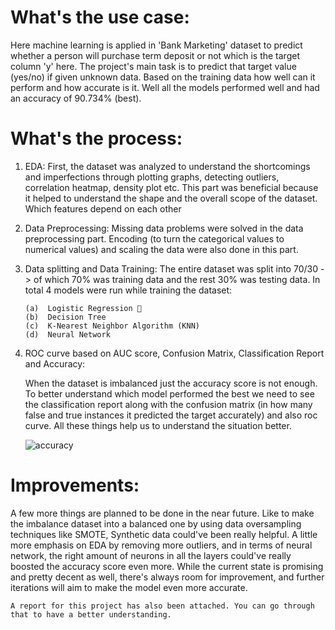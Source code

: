 # What's the use case:
Here machine learning is applied in 'Bank Marketing' dataset to predict whether a person will purchase term deposit or not which is the target column 'y' here. The project's main task is to predict that target value (yes/no) if given unknown data. Based on the training data how well can it perform and how accurate is it. Well all the models performed well and had an accuracy of 90.734% (best). 


# What's the process:

  1. EDA: First, the dataset was analyzed to understand the shortcomings and imperfections through plotting graphs, detecting outliers, correlation heatmap, density plot 
      etc. This part was beneficial because it helped to understand the shape and the overall scope of the dataset. Which features depend on each other

    
  2. Data Preprocessing: Missing data problems were solved in the data preprocessing part. Encoding (to turn the categorical values to numerical values) and scaling the data      were also done in this part.

  
  3. Data splitting and Data Training: The entire dataset was split into 70/30 -> of which 70% was training data and the rest 30% was testing data. In total 4 models were 
     run while training the dataset:

         (a)  Logistic Regression 🎯
         (b)  Decision Tree
         (c)  K-Nearest Neighbor Algorithm (KNN)
         (d)  Neural Network

  4. ROC curve based on AUC score, Confusion Matrix, Classification Report and Accuracy:

     When the dataset is imbalanced just the accuracy score is not enough. To better understand which model performed the best we need to see the classification report along      with the confusion matrix (in how many false and true instances it predicted the target accurately) and also roc curve. All these things help us to understand the            situation better.  


      ![accuracy](https://github.com/user-attachments/assets/e0e1c9ea-bfa1-4f14-9916-70ae43b93f1a)


# Improvements:

A few more things are planned to be done in the near future. Like to make the imbalance dataset into a balanced one by using data oversampling techniques like SMOTE, Synthetic data could've been really helpful. A little more emphasis on EDA by removing more outliers, and in terms of neural network, the right amount of neurons in all the layers could've really boosted the accuracy score even more. While the current state is promising and pretty decent as well, there's always room for improvement, and further iterations will aim to make the model even more accurate.

`A report for this project has also been attached. You can go through that to have a better understanding.`
